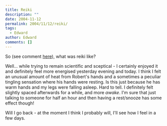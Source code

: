 ```yaml
---
title: Reiki
description: ""
date: 2004-11-12
permalink: 2004/11/12/reiki/
tags:
  - Edward
author: Edward
comments: []
---
```


So (see comment [here][1]), what was reiki like?

Well... while trying to remain scientific and sceptical - I certainly
enjoyed it and definitely feel more energised yesterday evening and
today. I think I felt an unusual amount of heat from Robert\'s hands and
a sometimes a peculiar tingling sensation where his hands were resting.
Is this just because he has warm hands and my legs were falling asleep.
Hard to tell. I definitely felt slightly spaced afterwards for a while,
and more *awake*. I\'m sure that just talking to someone for half an
hour and then having a rest/snooze has some effect though!

Will I go back - at the moment I think I probably will, I\'ll see how I
feel in a few days.



[1]: https://http://www.flickr.com/photos/plasticbag/729874/
